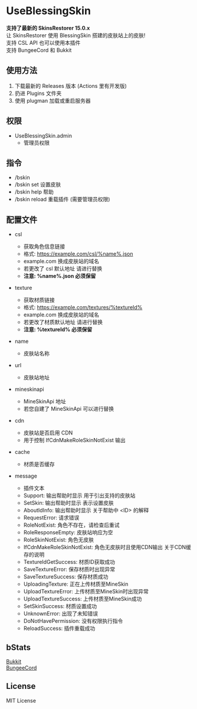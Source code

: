 # UseBlessingSkin
**支持了最新的 SkinsRestorer 15.0.x**  
让 SkinsRestorer 使用 BlessingSkin 搭建的皮肤站上的皮肤!   
支持 CSL API 也可以使用本插件  
支持 BungeeCord 和 Bukkit

## 使用方法
 1. 下载最新的 Releases 版本 (Actions 里有开发版)
 2. 扔进 Plugins 文件夹
 3. 使用 plugman 加载或重启服务器

## 权限
 - UseBlessingSkin.admin
   - 管理员权限

## 指令
 - /bskin
 - /bskin set 设置皮肤
 - /bskin help 帮助
 - /bskin reload 重载插件 (需要管理员权限)

## 配置文件
 - csl
   - 获取角色信息链接
   - 格式: https://example.com/csl/%name%.json
   - example.com 换成皮肤站的域名
   - 若更改了 csl 默认地址 请进行替换
   - **注意: %name%.json 必须保留**
   
 - texture
   - 获取材质链接
   - 格式: https://example.com/textures/%textureId%
   - example.com 换成皮肤站的域名
   - 若更改了材质默认地址 请进行替换
   - **注意: %textureId% 必须保留**
  
 - name
   - 皮肤站名称
 
 - url
   - 皮肤站地址
   
 - mineskinapi
   - MineSkinApi 地址
   - 若您自建了 MineSkinApi 可以进行替换
 
 - cdn
   - 皮肤站是否启用 CDN
   - 用于控制 IfCdnMakeRoleSkinNotExist 输出
 
 - cache
   - 材质是否缓存
 
 - message
   - 插件文本
   - Support: 输出帮助时显示 用于引出支持的皮肤站
   - SetSkin: 输出帮助时显示 表示设置皮肤
   - AboutIdInfo: 输出帮助时显示 关于帮助中 \<ID\> 的解释
   - RequestError: 请求错误
   - RoleNotExist: 角色不存在，请检查后重试
   - RoleResponseEmpty: 皮肤站响应为空
   - RoleSkinNotExist: 角色无皮肤
   - IfCdnMakeRoleSkinNotExist: 角色无皮肤时且使用CDN输出 关于CDN缓存的说明
   - TextureIdGetSuccess: 材质ID获取成功
   - SaveTextureError: 保存材质时出现异常
   - SaveTextureSuccess: 保存材质成功
   - UploadingTexture: 正在上传材质至MineSkin
   - UploadTextureError: 上传材质至MineSkin时出现异常
   - UploadTextureSuccess: 上传材质至MineSkin成功
   - SetSkinSuccess: 材质设置成功
   - UnknownError: 出现了未知错误
   - DoNotHavePermission: 没有权限执行指令
   - ReloadSuccess: 插件重载成功
   
## bStats
[Bukkit](https://bstats.org/plugin/bukkit/UseBlessingSkin/7957)  
[BungeeCord](https://bstats.org/plugin/bungeecord/UseBlessingSkin/7959)  

## License
MIT License